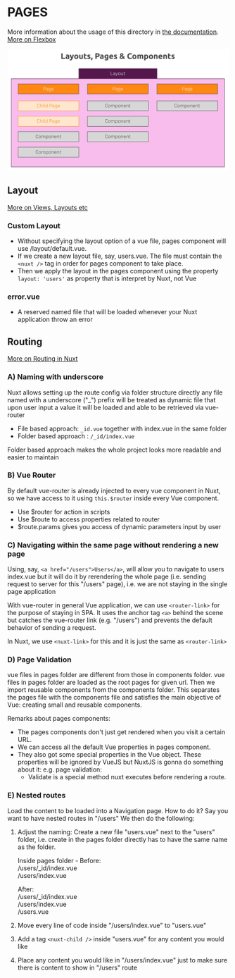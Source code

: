 # PAGES

More information about the usage of this directory in [the documentation](https://nuxtjs.org/guide/routing).  
[More on Flexbox](https://academind.com/learn/css/understanding-css/flexbox-basics-container)

![Pages, layout and components](../static/layout-pages-components.png)

## Layout

[More on Views, Layouts etc](https://nuxtjs.org/guide/views)

### Custom Layout

- Without specifying the layout option of a vue file, pages component will use /layout/default.vue.
- If we create a new layout file, say, users.vue. The file must contain the `<nuxt />` tag in order for pages component to take place.
- Then we apply the layout in the pages component using the property `layout: 'users'` as property that is interpret by Nuxt, not Vue

### error.vue

- A reserved named file that will be loaded whenever your Nuxt application throw an error

## Routing

[More on Routing in Nuxt](https://nuxtjs.org/guide/routing)

### A) Naming with underscore

Nuxt allows setting up the route config via folder structure directly
any file named with a underscore ("\_") prefix will be treated as dynamic file that upon user input a value
it will be loaded and able to be retrieved via vue-router

- File based approach: `_id.vue` together with index.vue in the same folder
- Folder based approach : `/_id/index.vue`

Folder based approach makes the whole project looks more readable and easier to maintain

### B) Vue Router

By default vue-router is already injected to every vue component in Nuxt, so we have access to it using `this.$router` inside every Vue component.

- Use $router for action in scripts
- Use $route to access properties related to router
- $route.params gives you access of dynamic parameters input by user

### C) Navigating within the same page without rendering a new page

Using, say, `<a href="/users">Users</a>`, will allow you to navigate to users index.vue but it will do it by rerendering the whole page (i.e. sending request to server for this "/users" page), i.e. we are not staying in the single page application

With vue-router in general Vue application, we can use `<router-link>` for the purpose of staying in SPA. It uses the anchor tag `<a>` behind the scene but catches the vue-router link (e.g. "/users") and prevents the default behavior of sending a request.

In Nuxt, we use `<nuxt-link>` for this and it is just the same as `<router-link>`

### D) Page Validation

vue files in pages folder are different from those in components folder.
vue files in pages folder are loaded as the root pages for given url. Then we import reusable components from the components folder. This separates the pages file with the components file and satisfies the main objective of Vue: creating small and reusable components.

Remarks about pages components:

- The pages components don't just get rendered when you visit a certain URL.
- We can access all the default Vue properties in pages component.
- They also got some special properties in the Vue object. These properties will be ignored by VueJS but NuxtJS is gonna do something about it: e.g. page validation:
  - Validate is a special method nuxt executes before rendering a route.

### E) Nested routes

Load the content to be loaded into a Navigation page.
How to do it? Say you want to have nested routes in "/users"
We then do the following:

1. Adjust the naming:
   Create a new file "users.vue" next to the "users" folder, i.e. create in the pages folder directly has to have the same name as the folder.

   Inside pages folder -
   Before:  
    /users/\_id/index.vue  
    /users/index.vue

   After:  
    /users/\_id/index.vue  
    /users/index.vue  
    /users.vue

2. Move every line of code inside "/users/index.vue" to "users.vue"
3. Add a tag `<nuxt-child />` inside "users.vue" for any content you would like
4. Place any content you would like in "/users/index.vue" just to make sure there is content to show in "/users" route
